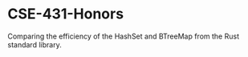# CSE-431-Honors
Comparing the efficiency of the HashSet and BTreeMap from the Rust standard library.
